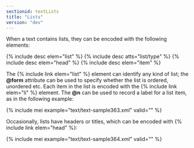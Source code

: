 ```yaml
---
sectionid: textLists
title: "Lists"
version: "dev"
---
```


When a text contains lists, they can be encoded with the following elements:

{% include desc elem="list" %}
{% include desc atts="list/type" %}
{% include desc elem="head" %}
{% include desc elem="item" %}

The {% include link elem="list" %} element can identify any kind of list; the **@form** attribute can be used to specify whether the list is ordered, unordered etc. Each item in the list is encoded with the {% include link elem="li" %} element. The **@n** can be used to record a label for a list item, as in the following example:

{% include mei example="text/text-sample363.xml" valid="" %}

Occasionally, lists have headers or titles, which can be encoded with {% include link elem="head" %}:

{% include mei example="text/text-sample364.xml" valid="" %}
